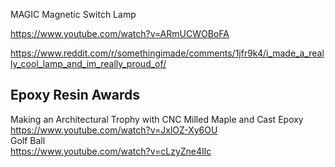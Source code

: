 MAGIC Magnetic Switch Lamp

https://www.youtube.com/watch?v=ARmUCWOBoFA 

https://www.reddit.com/r/somethingimade/comments/1jfr9k4/i_made_a_really_cool_lamp_and_im_really_proud_of/



## Epoxy Resin Awards
Making an Architectural Trophy with CNC Milled Maple and Cast Epoxy <br>
https://www.youtube.com/watch?v=JxlOZ-Xy6OU
<br>
Golf Ball<br>
https://www.youtube.com/watch?v=cLzyZne4Ilc
